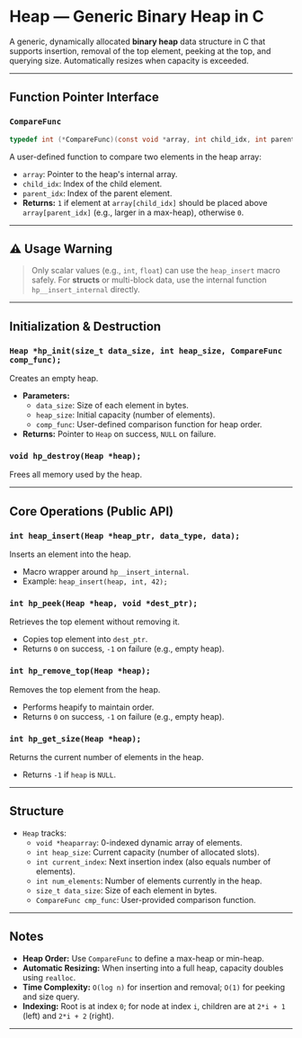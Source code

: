 # Heap — Generic Binary Heap in C

A generic, dynamically allocated **binary heap** data structure in C that supports insertion, removal of the top element, peeking at the top, and querying size. Automatically resizes when capacity is exceeded.

---

## Function Pointer Interface

### `CompareFunc`
```c
typedef int (*CompareFunc)(const void *array, int child_idx, int parent_idx);
```
A user-defined function to compare two elements in the heap array:
- `array`: Pointer to the heap's internal array.
- `child_idx`: Index of the child element.
- `parent_idx`: Index of the parent element.
- **Returns:** `1` if element at `array[child_idx]` should be placed above `array[parent_idx]` (e.g., larger in a max-heap), otherwise `0`.

---

## ⚠️ Usage Warning
> Only scalar values (e.g., `int`, `float`) can use the `heap_insert` macro safely. For **structs** or multi-block data, use the internal function `hp__insert_internal` directly.

---

## Initialization & Destruction

### `Heap *hp_init(size_t data_size, int heap_size, CompareFunc comp_func);`
Creates an empty heap.

- **Parameters:**
  - `data_size`: Size of each element in bytes.
  - `heap_size`: Initial capacity (number of elements).
  - `comp_func`: User-defined comparison function for heap order.
- **Returns:** Pointer to `Heap` on success, `NULL` on failure.

### `void hp_destroy(Heap *heap);`
Frees all memory used by the heap.

---

## Core Operations (Public API)

### `int heap_insert(Heap *heap_ptr, data_type, data);`
Inserts an element into the heap.
- Macro wrapper around `hp__insert_internal`.
- Example: `heap_insert(heap, int, 42);`

### `int hp_peek(Heap *heap, void *dest_ptr);`
Retrieves the top element without removing it.
- Copies top element into `dest_ptr`.
- Returns `0` on success, `-1` on failure (e.g., empty heap).

### `int hp_remove_top(Heap *heap);`
Removes the top element from the heap.
- Performs heapify to maintain order.
- Returns `0` on success, `-1` on failure (e.g., empty heap).

### `int hp_get_size(Heap *heap);`
Returns the current number of elements in the heap.
- Returns `-1` if `heap` is `NULL`.

---

## Structure

- `Heap` tracks:
  - `void *heaparray`: 0-indexed dynamic array of elements.
  - `int heap_size`: Current capacity (number of allocated slots).
  - `int current_index`: Next insertion index (also equals number of elements).
  - `int num_elements`: Number of elements currently in the heap.
  - `size_t data_size`: Size of each element in bytes.
  - `CompareFunc cmp_func`: User-provided comparison function.

---

## Notes

- **Heap Order:** Use `CompareFunc` to define a max-heap or min-heap.
- **Automatic Resizing:** When inserting into a full heap, capacity doubles using `realloc`.
- **Time Complexity:** `O(log n)` for insertion and removal; `O(1)` for peeking and size query.
- **Indexing:** Root is at index `0`; for node at index `i`, children are at `2*i + 1` (left) and `2*i + 2` (right).

---
